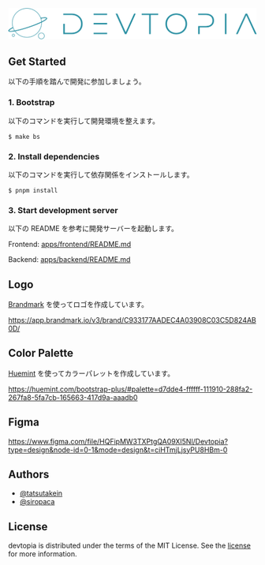 <img src="docs/images/logo.png" alt="devtopia" />

## Get Started

以下の手順を踏んで開発に参加しましょう。

### 1. Bootstrap

以下のコマンドを実行して開発環境を整えます。

```shell
$ make bs
```

### 2. Install dependencies

以下のコマンドを実行して依存関係をインストールします。

```shell
$ pnpm install
```

### 3. Start development server

以下の README を参考に開発サーバーを起動します。

Frontend: [apps/frontend/README.md](./apps/frontend/README.md)

Backend: [apps/backend/README.md](./apps/backend/README.md)

## Logo

[Brandmark](https://app.brandmark.io/) を使ってロゴを作成しています。

https://app.brandmark.io/v3/brand/C933177AADEC4A03908C03C5D824AB0D/

## Color Palette

[Huemint](https://huemint.com/) を使ってカラーパレットを作成しています。

https://huemint.com/bootstrap-plus/#palette=d7dde4-ffffff-111910-288fa2-267fa8-5fa7cb-165663-417d9a-aaadb0

## Figma

https://www.figma.com/file/HQFipMW3TXPtgQA09XI5Nl/Devtopia?type=design&node-id=0-1&mode=design&t=ciHTmjLjsyPU8HBm-0

## Authors

- [@tatsutakein](https://github.com/tatsutakein)
- [@siropaca](https://github.com/siropaca)

## License

devtopia is distributed under the terms of the MIT License. See the [license](LICENSE) for more
information.
